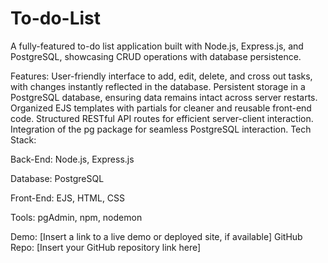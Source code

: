 # To-do-List
A fully-featured to-do list application built with Node.js, Express.js, and PostgreSQL, showcasing CRUD operations with database persistence.

Features:
User-friendly interface to add, edit, delete, and cross out tasks, with changes instantly reflected in the database.
Persistent storage in a PostgreSQL database, ensuring data remains intact across server restarts.
Organized EJS templates with partials for cleaner and reusable front-end code.
Structured RESTful API routes for efficient server-client interaction.
Integration of the pg package for seamless PostgreSQL interaction.
Tech Stack:

Back-End: Node.js, Express.js

Database: PostgreSQL

Front-End: EJS, HTML, CSS

Tools: pgAdmin, npm, nodemon

Demo: [Insert a link to a live demo or deployed site, if available]
GitHub Repo: [Insert your GitHub repository link here]

